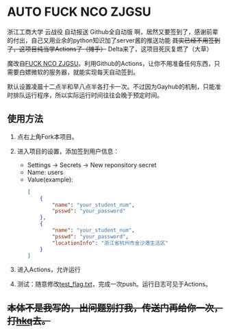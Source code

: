 # AUTO FUCK NCO ZJGSU

浙江工商大学 云战役 自动报送 Github全自动版
啊，居然又要签到了，感谢前辈的付出，自己又用业余的python知识加了server酱的推送功能
~~其实已经不用签到了，这项目纯当学Actions了（摊手）~~
Delta来了，这项目死灰复燃了（大草）

魔改自[FUCK NCO ZJGSU](https://github.com/Hukeqing/FUCK-NCO-ZJGSU)。利用Github的Actions，让你不用准备任何东西，只需要白嫖微软的服务器，就能实现每天自动签到。

默认设置凌晨十二点半和早八点半各打卡一次。不过因为Gayhub的机制，只能准时排队运行程序，所以实际运行时间往往会晚于预定时间。

## 使用方法

1. 点右上角Fork本项目。

2. 进入项目的设置，添加签到用户信息：
     - Settings -> Secrets -> New reponsitory secret
     - Name: users
     - Value(example):
        ````Json
        [
            {
                "name": "your_student_num",
                "psswd": "your_password"
            },
            {
                "name": "your_student_num",
                "psswd": "your_password",
                "locationInfo": "浙江省杭州市金沙港生活区"
            }
        ]
        ````

3. 进入Actions，允许运行

4. 测试：随意修改[test_flag.txt](./main/test_flag.txt)，完成一次push。运行日志可见于Actions。

## ~~本体不是我写的，出问题别打我，传送门再给你一次，打[hkq](https://github.com/Hukeqing/FUCK-NCO-ZJGSU)去。~~


